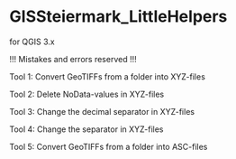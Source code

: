 # GISSteiermark_LittleHelpers
for QGIS 3.x

!!! Mistakes and errors reserved !!!

Tool 1: Convert GeoTIFFs from a folder into XYZ-files 

Tool 2: Delete NoData-values in XYZ-files 

Tool 3: Change the decimal separator in XYZ-files

Tool 4: Change the separator in XYZ-files

Tool 5: Convert GeoTIFFs from a folder into ASC-files 
